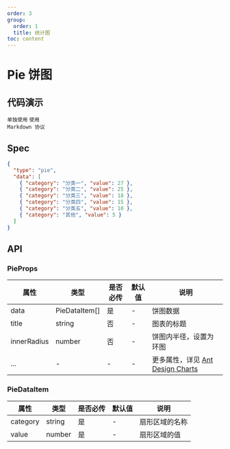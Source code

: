 ```yaml
---
order: 3
group:
  order: 1
  title: 统计图
toc: content
---
```


# Pie 饼图

## 代码演示

<code src="./demos/common">单独使用</code>
<code src="./demos/markdown" description="添加 innerRadius 属性修改饼图内半径，设置为环图">使用 Markdown 协议</code>

## Spec

```json
{
  "type": "pie",
  "data": [
    { "category": "分类一", "value": 27 },
    { "category": "分类二", "value": 25 },
    { "category": "分类三", "value": 18 },
    { "category": "分类四", "value": 15 },
    { "category": "分类五", "value": 10 },
    { "category": "其他", "value": 5 }
  ]
}
```

## API

### PieProps

| 属性        | 类型          | 是否必传 | 默认值 | 说明                                                                                               |
| ----------- | ------------- | -------- | ------ | -------------------------------------------------------------------------------------------------- |
| data        | PieDataItem[] | 是       | -      | 饼图数据                                                                                           |
| title       | string        | 否       | -      | 图表的标题                                                                                         |
| innerRadius | number        | 否       | -      | 饼图内半径，设置为环图                                                                             |
| ...         | -             | -        | -      | 更多属性，详见 [Ant Design Charts ](https://ant-design-charts.antgroup.com/options/plots/overview) |

### PieDataItem

| 属性     | 类型   | 是否必传 | 默认值 | 说明           |
| -------- | ------ | -------- | ------ | -------------- |
| category | string | 是       | -      | 扇形区域的名称 |
| value    | number | 是       | -      | 扇形区域的值   |
